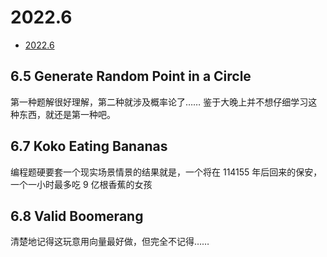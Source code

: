 # 2022.6

- [2022.6](#20226)

## 6.5 Generate Random Point in a Circle

第一种题解很好理解，第二种就涉及概率论了……
鉴于大晚上并不想仔细学习这种东西，就还是第一种吧。

## 6.7 Koko Eating Bananas

编程题硬要套一个现实场景情景的结果就是，一个将在 114155 年后回来的保安，一个一小时最多吃 9 亿根香蕉的女孩

## 6.8 Valid Boomerang

清楚地记得这玩意用向量最好做，但完全不记得……
